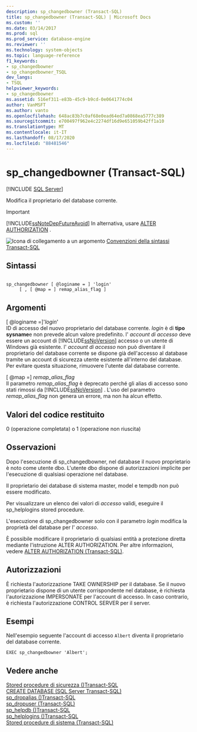 ```yaml
---
description: sp_changedbowner (Transact-SQL)
title: sp_changedbowner (Transact-SQL) | Microsoft Docs
ms.custom: ''
ms.date: 03/14/2017
ms.prod: sql
ms.prod_service: database-engine
ms.reviewer: ''
ms.technology: system-objects
ms.topic: language-reference
f1_keywords:
- sp_changedbowner
- sp_changedbowner_TSQL
dev_langs:
- TSQL
helpviewer_keywords:
- sp_changedbowner
ms.assetid: 516ef311-e83b-45c9-b9cd-0e0641774c04
author: VanMSFT
ms.author: vanto
ms.openlocfilehash: 648ac83b7c0af68e0ead64ed7a0868ea5777c389
ms.sourcegitcommit: e700497f962e4c2274df16d9e651059b42ff1a10
ms.translationtype: MT
ms.contentlocale: it-IT
ms.lasthandoff: 08/17/2020
ms.locfileid: "88481546"
---
```

# <a name="sp_changedbowner-transact-sql"></a>sp_changedbowner (Transact-SQL)
[!INCLUDE [SQL Server](../../includes/applies-to-version/sqlserver.md)]

  Modifica il proprietario del database corrente.  
  
> [!IMPORTANT]  
>  [!INCLUDE[ssNoteDepFutureAvoid](../../includes/ssnotedepfutureavoid-md.md)] In alternativa, usare [ALTER AUTHORIZATION](../../t-sql/statements/alter-authorization-transact-sql.md) .  
  
 ![Icona di collegamento a un argomento](../../database-engine/configure-windows/media/topic-link.gif "Icona di collegamento a un argomento") [Convenzioni della sintassi Transact-SQL](../../t-sql/language-elements/transact-sql-syntax-conventions-transact-sql.md)  
  
## <a name="syntax"></a>Sintassi  
  
```  
  
sp_changedbowner [ @loginame = ] 'login'  
     [ , [ @map = ] remap_alias_flag ]  
```  
  
## <a name="arguments"></a>Argomenti  
 [ @loginame =]'*login*'  
 ID di accesso del nuovo proprietario del database corrente. *login* è di **tipo sysname**e non prevede alcun valore predefinito. l' *account di accesso* deve essere un account di [!INCLUDE[ssNoVersion](../../includes/ssnoversion-md.md)] accesso o un utente di Windows già esistente. l' *account di accesso* non può diventare il proprietario del database corrente se dispone già dell'accesso al database tramite un account di sicurezza utente esistente all'interno del database. Per evitare questa situazione, rimuovere l'utente dal database corrente.  
  
 [ @map =] *remap_alias_flag*  
 Il parametro *remap_alias_flag* è deprecato perché gli alias di accesso sono stati rimossi da [!INCLUDE[ssNoVersion](../../includes/ssnoversion-md.md)] . L'uso del parametro *remap_alias_flag* non genera un errore, ma non ha alcun effetto.  
  
## <a name="return-code-values"></a>Valori del codice restituito  
 0 (operazione completata) o 1 (operazione non riuscita)  
  
## <a name="remarks"></a>Osservazioni  
 Dopo l'esecuzione di sp_changedbowner, nel database il nuovo proprietario è noto come utente dbo. L'utente dbo dispone di autorizzazioni implicite per l'esecuzione di qualsiasi operazione nel database.  
  
 Il proprietario dei database di sistema master, model e tempdb non può essere modificato.  
  
 Per visualizzare un elenco dei valori di *accesso* validi, eseguire il sp_helplogins stored procedure.  
  
 L'esecuzione di sp_changedbowner solo con il parametro *login* modifica la proprietà del database per l' *accesso*.  
  
 È possibile modificare il proprietario di qualsiasi entità a protezione diretta mediante l'istruzione ALTER AUTHORIZATION. Per altre informazioni, vedere [ALTER AUTHORIZATION &#40;Transact-SQL&#41;](../../t-sql/statements/alter-authorization-transact-sql.md).  
  
## <a name="permissions"></a>Autorizzazioni  
 È richiesta l'autorizzazione TAKE OWNERSHIP per il database. Se il nuovo proprietario dispone di un utente corrispondente nel database, è richiesta l'autorizzazione IMPERSONATE per l'account di accesso. In caso contrario, è richiesta l'autorizzazione CONTROL SERVER per il server.  
  
## <a name="examples"></a>Esempi  
 Nell'esempio seguente l'account di accesso `Albert` diventa il proprietario del database corrente.  
  
```  
EXEC sp_changedbowner 'Albert';  
```  
  
## <a name="see-also"></a>Vedere anche  
 [Stored procedure di sicurezza &#40;&#41;Transact-SQL ](../../relational-databases/system-stored-procedures/security-stored-procedures-transact-sql.md)   
 [CREATE DATABASE &#40;SQL Server Transact-SQL&#41;](../../t-sql/statements/create-database-sql-server-transact-sql.md)   
 [sp_dropalias &#40;&#41;Transact-SQL ](../../relational-databases/system-stored-procedures/sp-dropalias-transact-sql.md)   
 [sp_dropuser &#40;Transact-SQL&#41;](../../relational-databases/system-stored-procedures/sp-dropuser-transact-sql.md)   
 [sp_helpdb &#40;&#41;Transact-SQL ](../../relational-databases/system-stored-procedures/sp-helpdb-transact-sql.md)   
 [sp_helplogins &#40;&#41;Transact-SQL ](../../relational-databases/system-stored-procedures/sp-helplogins-transact-sql.md)   
 [Stored procedure di sistema &#40;Transact-SQL&#41;](../../relational-databases/system-stored-procedures/system-stored-procedures-transact-sql.md)  
  
  
